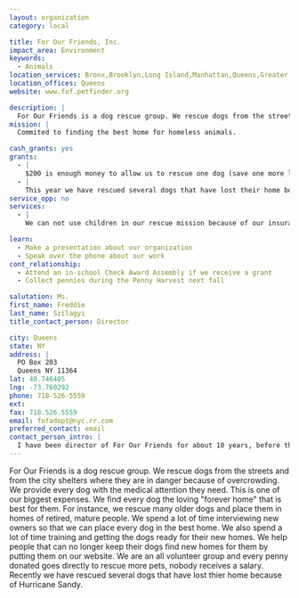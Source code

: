 ```yaml
---
layout: organization
category: local

title: For Our Friends, Inc.
impact_area: Environment
keywords: 
  - Animals
location_services: Bronx,Brooklyn,Long Island,Manhattan,Queens,Greater New York
location_offices: Queens
website: www.fof.petfinder.org

description: |
  For Our Friends is a dog rescue group. We rescue dogs from the streets and from the city shelters where they are in danger because of overcrowding. We provide every dog with the medical attention they need. This is one of our biggest expenses. We find every dog the loving "forever home" that is best for them. For instance, we rescue many older dogs and place them in homes of retired, mature people. We spend a lot of time interviewing new owners so that we can place every dog in the best home. We also spend a lot of time training and getting the dogs ready for their new homes. We help people that can no longer keep their dogs find new homes for them by putting them on our website. We are an all volunteer group and every penny donated goes directly to rescue more pets, nobody receives a salary. Recently we have rescued several dogs that have lost thier home because of Hurricane Sandy. 
mission: |
  Commited to finding the best home for homeless animals.

cash_grants: yes
grants: 
  - |
    $200 is enough money to allow us to rescue one dog (save one more life) and give it the medical attention it needs. It will also pay for the first week boarding (we have no shelter of our own and must pay to board our dogs). There is always a waiting period of one week for us to get to know the dog before we place it up for adoption. This way we are sure that the dog is healthy and we can judge the best home to put him in.  We have also resuced and foun homes for dogs that were lost as a result of Sandy.
  - |
    This year we have rescued several dogs that have lost their home because of Hurricane Sandy. We have been able to reunite some of these dogs with their owners but there are several whose owners could not be found. These dogs are now up for adoption and we will place them in loving homes. Some of these dogs were rescued from our muncipal shelter because they were overcrowded and some were found as strays. Blizzard is one wonderful Husky mix whose owner we could not find. Blizzard is 7 years old and he was so afraid. He had a collar but he had no tags. We searched for his owner but now Blizzard has been adopted and he is not afraid anymore. He has become a very happy dog, secure in the love of his new family. This is just one of the dogs we have rescued. There are many more stories I would love to tell you about. 
service_opp: no
services: 
  - |
    We can not use children in our rescue mission because of our insurance. Volunteers must be over 18.

learn: 
  - Make a presentation about our organization
  - Speak over the phone about our work
cont_relationship: 
  - Attend an in-school Check Award Assembly if we receive a grant
  - Collect pennies during the Penny Harvest next fall

salutation: Ms.
first_name: Freddie
last_name: Szilagyi
title_contact_person: Director

city: Queens
state: NY
address: |
  PO Box 203  
  Queens NY 11364
lat: 40.746405
lng: -73.760292
phone: 718-526-5559
ext: 
fax: 718.526.5559
email: fofadopt@nyc.rr.com
preferred_contact: email
contact_person_intro: |
  I have been director of For Our Friends for about 10 years, before that I just worked with the dogs. We2rescue mostly stray dogs and we find them good homes. We have to interview and talk to many people to find homes for our dogs. We also walk and train the dogs to get them ready for their new homes. The dogs are all so grateful to be given another chance to find happiness with their new families.
---
```

For Our Friends is a dog rescue group. We rescue dogs from the streets and from the city shelters where they are in danger because of overcrowding. We provide every dog with the medical attention they need. This is one of our biggest expenses. We find every dog the loving "forever home" that is best for them. For instance, we rescue many older dogs and place them in homes of retired, mature people. We spend a lot of time interviewing new owners so that we can place every dog in the best home. We also spend a lot of time training and getting the dogs ready for their new homes. We help people that can no longer keep their dogs find new homes for them by putting them on our website. We are an all volunteer group and every penny donated goes directly to rescue more pets, nobody receives a salary. Recently we have rescued several dogs that have lost thier home because of Hurricane Sandy. 